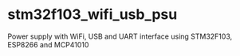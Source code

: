 # stm32f103_wifi_usb_psu
Power supply with WiFi, USB and UART interface using STM32F103, ESP8266 and MCP41010

